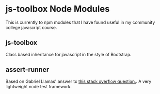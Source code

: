 js-toolbox Node Modules
=======================

This is currently to npm modules that I have found useful in my community college javascript course.

js-toolbox
----------

Class based inheritance for javascript in the style of Bootstrap.

assert-runner
-------------

Based on Gabriel Llamas' answer to [this stack overflow question.](http://stackoverflow.com/questions/18185144/node-js-unit-testing-in-2013). A very lightweight node test framework.
